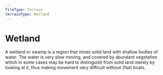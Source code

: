 ```yaml
---
fileType: Terrain
terrainType: Wetland
---
```

# Wetland
A wetland or swamp is a region that mixes solid land with shallow bodies of water. The water is very slow moving, and covered by abundant vegetation which in some cases may be hard to distinguish from solid land merely by looking at it, thus making movement very difficult without (flat) boats. 